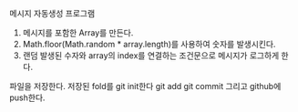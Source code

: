 메시지 자동생성 프로그램

1. 메시지를 포함한 Array를 만든다.
2. Math.floor(Math.random * array.length)를 사용하여 숫자를 발생시킨다.
3. 랜덤 발생된 수자와 array의 index를 연결하는 조건문으로 메시지가 로그하게 한다.

파일을 저장한다.
저장된 fold를 git init한다
git add
git commit
그리고 github에 push한다.
